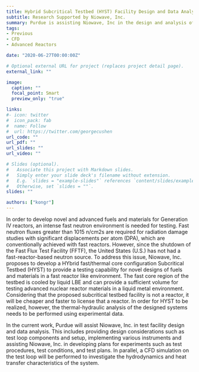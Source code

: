 ```yaml
---
title: Hybrid Subcritical Testbed (HYST) Facility Design and Data Analysis
subtitle: Research Supported by Niowave, Inc.
summary: Purdue is assisting Niowave, Inc in the design and analysis of a new test faciliy
tags:
- Previous
- CFD
- Advanced Reactors

date: "2020-06-27T00:00:00Z"

# Optional external URL for project (replaces project detail page).
external_link: ""

image:
  caption: ""
  focal_point: Smart
  preview_only: "true"

links:
#- icon: twitter
#  icon_pack: fab
#  name: Follow
#  url: https://twitter.com/georgecushen
url_code: ""
url_pdf: ""
url_slides: ""
url_video: ""

# Slides (optional).
#   Associate this project with Markdown slides.
#   Simply enter your slide deck's filename without extension.
#   E.g. `slides = "example-slides"` references `content/slides/example-slides.md`.
#   Otherwise, set `slides = ""`.
slides: ""

authors: ["kongr"]
---
```


In order to develop novel and advanced fuels and materials for Generation IV reactors, an intense fast neutron environment is needed for testing.  Fast neutron fluxes greater than 1015 n/cm2s are required for radiation damage studies with significant displacements per atom (DPA), which are conventionally achieved with fast reactors.  However, since the shutdown of the Fast Flux Test Facility (FFTF), the United States (U.S.) has not had a fast-reactor-based neutron source.  To address this issue, Niowave, Inc. proposes to develop a HYbrid fast/thermal core configuration Subcritical Testbed (HYST) to provide a testing capability for novel designs of fuels and materials in a fast reactor like environment.  The fast core region of the testbed is cooled by liquid LBE and can provide a sufficient volume for testing advanced nuclear reactor materials in a liquid metal environment.  Considering that the proposed subcritical testbed facility is not a reactor, it will be cheaper and faster to license that a reactor.  In order for HYST to be realized, however, the thermal-hydraulic analysis of the designed systems needs to be performed using experimental data.

In the current work, Purdue will assist Niowave, Inc. in test facility design and data analysis. This includes providing design considerations such as test loop components and setup, implementing various instruments and assisting Niowave, Inc. in developing plans for experiments such as test procedures, test conditions, and test plans.  In parallel, a CFD simulation on the test loop will be performed to investigate the hydrodynamics and heat transfer characteristics of the system.